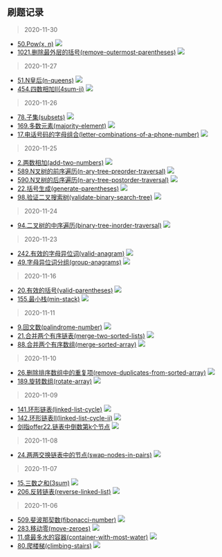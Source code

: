 ## 刷题记录
>2020-11-30
- [50.Pow(x, n)](https://leetcode-cn.com/problems/powx-n/) <img src="https://img.shields.io/badge/次数-2-red"/>
- [1021.删除最外层的括号(remove-outermost-parentheses)](https://leetcode-cn.com/problems/remove-outermost-parentheses/) <img src="https://img.shields.io/badge/次数-2-red"/>

> 2020-11-27
- [51.N皇后(n-queens)](https://leetcode-cn.com/problems/n-queens/) <img src="https://img.shields.io/badge/次数-1-red"/>
- [454.四数相加II(4sum-ii)](https://leetcode-cn.com/problems/4sum-ii/) <img src="https://img.shields.io/badge/次数-1-red"/>

> 2020-11-26
- [78.子集(subsets)](https://leetcode-cn.com/problems/subsets/) <img src="https://img.shields.io/badge/次数-3-red"/>
- [169.多数元素(majority-element)](https://leetcode-cn.com/problems/majorty-element/) <img src="https://img.shields.io/badge/次数-1-red"/>
- [17.电话号码的字母组合(letter-combinations-of-a-phone-number)](https://leetcode-cn.com/problems/letter-combinations-of-a-phone-number/) <img src="https://img.shields.io/badge/次数-1-red"/>

> 2020-11-25
- [2.两数相加(add-two-numbers)](https://leetcode-cn.com/problems/add-two-numbers/) <img src="https://img.shields.io/badge/次数-2-red"/>
- [589.N叉树的前序遍历(n-ary-tree-preorder-traversal)](https://leetcode-cn.com/problems/n-ary-tree-preorder-traversal/) <img src="https://img.shields.io/badge/次数-1-red"/>
- [590.N叉树的后序遍历(n-ary-tree-postorder-traversal)](https://leetcode-cn.com/problems/n-ary-tree-postorder-traversal/) <img src="https://img.shields.io/badge/次数-1-red"/>
- [22.括号生成(generate-parentheses)](https://leetcode-cn.com/problems/generate-parentheses/) <img src="https://img.shields.io/badge/次数-2-red"/>
- [98.验证二叉搜索树(validate-binary-search-tree)](https://leetcode-cn.com/problems/validate-binary-search-tree/) <img src="https://img.shields.io/badge/次数-1-red"/>

> 2020-11-24
- [94.二叉树的中序遍历(binary-tree-inorder-traversal)](https://leetcode-cn.com/problems/binary-tree-inorder-traversal/) <img src="https://img.shields.io/badge/次数-1-red"/>

> 2020-11-23
- [242.有效的字母异位词(valid-anagram)](https://leetcode-cn.com/problems/valid-anagram/) <img src="https://img.shields.io/badge/次数-3-red"/>
- [49.字母异位词分组(group-anagrams)](https://leetcode-cn.com/problems/group-anagrams/) <img src="https://img.shields.io/badge/次数-3-red"/>

> 2020-11-16
- [20.有效的括号(valid-parentheses)](https://leetcode-cn.com/problems/valid-parentheses/) <img src="https://img.shields.io/badge/次数-2-red"/>
- [155.最小栈(min-stack)](https://leetcode-cn.com/problems/min-stack/) <img src="https://img.shields.io/badge/次数-2-red"/>

> 2020-11-11
- [9.回文数(palindrome-number)](https://leetcode-cn.com/problems/palindrome-number/) <img src="https://img.shields.io/badge/次数-1-red"/>
- [21.合并两个有序链表(merge-two-sorted-lists)](https://leetcode-cn.com/problems/merge-two-sorted-lists/) <img src="https://img.shields.io/badge/次数-4-orange"/>
- [88.合并两个有序数组(merge-sorted-array)](https://leetcode-cn.com/problems/merge-sorted-array/) <img src="https://img.shields.io/badge/次数-4-orange"/>

> 2020-11-10
- [26.删除排序数组中的重复项(remove-duplicates-from-sorted-array)](https://leetcode-cn.com/problems/remove-duplicates-from-sorted-array/) <img src="https://img.shields.io/badge/次数-2-red"/>
- [189.旋转数组(rotate-array)](https://leetcode-cn.com/problems/rotate-array/) <img src="https://img.shields.io/badge/次数-3-red"/>

> 2020-11-09
- [141.环形链表(linked-list-cycle)](https://leetcode-cn.com/problems/linked-list-cycle/) <img src="https://img.shields.io/badge/次数-3-red"/>
- [142.环形链表II(linked-list-cycle-ii)](https://leetcode-cn.com/problems/linked-list-cycle-ii/) <img src="https://img.shields.io/badge/次数-5-green"/>
- [剑指offer22.链表中倒数第k个节点](https://leetcode-cn.com/problems/lian-biao-zhong-dao-shu-di-kge-jie-dian-lcof/) <img src="https://img.shields.io/badge/次数-3-red"/>

> 2020-11-08
- [24.两两交换链表中的节点(swap-nodes-in-pairs)](https://leetcode-cn.com/problems/swap-nodes-in-pairs/) <img src="https://img.shields.io/badge/次数-6-green"/>

> 2020-11-07
- [15.三数之和(3sum)](https://leetcode-cn.com/problems/3sum/) <img src="https://img.shields.io/badge/次数-5-green"/>
- [206.反转链表(reverse-linked-list)](https://leetcode-cn.com/problems/reverse-linked-list/) <img src="https://img.shields.io/badge/次数-6-green"/>

> 2020-11-06
- [509.斐波那契数(fibonacci-number)](https://leetcode-cn.com/problems/fibonacci-number/) <img src="https://img.shields.io/badge/次数-5-green"/>
- [283.移动零(move-zeroes)](https://leetcode-cn.com/problems/move-zeroes/) <img src="https://img.shields.io/badge/次数-7-green"/>
- [11.盛最多水的容器(container-with-most-water)](https://leetcode-cn.com/problems/container-with-most-water/) <img src="https://img.shields.io/badge/次数-7-green"/>
- [80.爬楼梯(climbing-stairs)](https://leetcode-cn.com/problems/climbing-stairs/) <img src="https://img.shields.io/badge/次数-5-green"/>